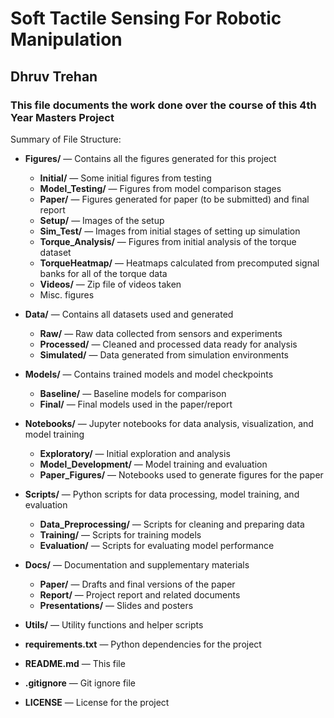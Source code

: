 # Soft Tactile Sensing For Robotic Manipulation
## Dhruv Trehan 
### This file documents the work done over the course of this 4th Year Masters Project

Summary of File Structure:

- **Figures/** — Contains all the figures generated for this project
  - **Initial/** — Some initial figures from testing
  - **Model_Testing/** — Figures from model comparison stages
  - **Paper/** — Figures generated for paper (to be submitted) and final report
  - **Setup/** — Images of the setup
  - **Sim_Test/** — Images from initial stages of setting up simulation
  - **Torque_Analysis/** — Figures from initial analysis of the torque dataset
  - **TorqueHeatmap/** — Heatmaps calculated from precomputed signal banks for all of the torque data
  - **Videos/** — Zip file of videos taken
  - Misc. figures

- **Data/** — Contains all datasets used and generated
  - **Raw/** — Raw data collected from sensors and experiments
  - **Processed/** — Cleaned and processed data ready for analysis
  - **Simulated/** — Data generated from simulation environments

- **Models/** — Contains trained models and model checkpoints
  - **Baseline/** — Baseline models for comparison
  - **Final/** — Final models used in the paper/report

- **Notebooks/** — Jupyter notebooks for data analysis, visualization, and model training
  - **Exploratory/** — Initial exploration and analysis
  - **Model_Development/** — Model training and evaluation
  - **Paper_Figures/** — Notebooks used to generate figures for the paper

- **Scripts/** — Python scripts for data processing, model training, and evaluation
  - **Data_Preprocessing/** — Scripts for cleaning and preparing data
  - **Training/** — Scripts for training models
  - **Evaluation/** — Scripts for evaluating model performance

- **Docs/** — Documentation and supplementary materials
  - **Paper/** — Drafts and final versions of the paper
  - **Report/** — Project report and related documents
  - **Presentations/** — Slides and posters

- **Utils/** — Utility functions and helper scripts

- **requirements.txt** — Python dependencies for the project

- **README.md** — This file

- **.gitignore** — Git ignore file

- **LICENSE** — License for the project
